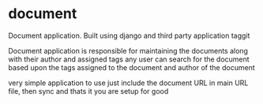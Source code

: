 # document
Document application. Built using django and third party application taggit

Document application is responsible for maintaining the documents along with their author and assigned tags
any user can search for the document based upon the tags assigned to the document and author of the document

very simple application to use just include the document URL in main URL file, then sync and thats it you are setup for good
